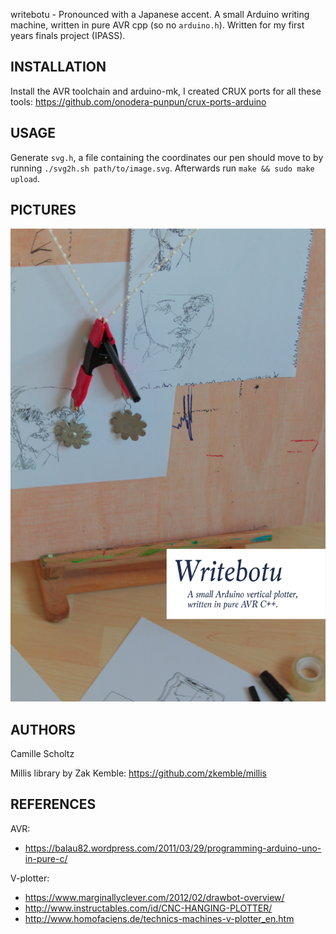 writebotu - Pronounced with a Japanese accent. A small Arduino writing
machine, written in pure AVR cpp (so no `arduino.h`). Written for my
first years finals project (IPASS).

## INSTALLATION

Install the AVR toolchain and arduino-mk, I created CRUX ports for all
these tools: https://github.com/onodera-punpun/crux-ports-arduino


## USAGE

Generate `svg.h`, a file containing the coordinates our pen should
move to by running `./svg2h.sh path/to/image.svg`. Afterwards run
`make && sudo make upload`.


## PICTURES

![](./poster.jpg)


## AUTHORS

Camille Scholtz

Millis library by Zak Kemble: https://github.com/zkemble/millis


## REFERENCES

AVR:
* https://balau82.wordpress.com/2011/03/29/programming-arduino-uno-in-pure-c/

V-plotter:
* https://www.marginallyclever.com/2012/02/drawbot-overview/
* http://www.instructables.com/id/CNC-HANGING-PLOTTER/
* http://www.homofaciens.de/technics-machines-v-plotter_en.htm

